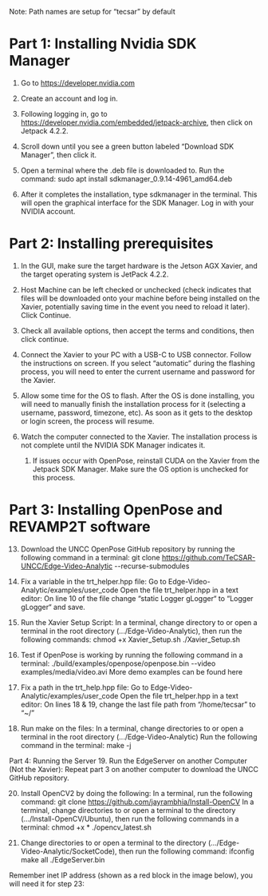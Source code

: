 Note: Path names are setup for “tecsar” by default

# Part 1: Installing Nvidia SDK Manager
1. Go to https://developer.nvidia.com

1. Create an account and log in.

1. Following logging in, go to https://developer.nvidia.com/embedded/jetpack-archive, then click on Jetpack 4.2.2.

1. Scroll down until you see a green button labeled “Download SDK Manager”, then click it.

1. Open a terminal where the .deb file is downloaded to. Run the command:
 sudo apt install sdkmanager_0.9.14-4961_amd64.deb

1. After it completes the installation, type sdkmanager in the terminal. This will open the graphical interface for the SDK Manager. Log in with your NVIDIA account.


# Part 2: Installing prerequisites
1. In the GUI, make sure the target hardware is the Jetson AGX Xavier, and the target operating system is JetPack 4.2.2.

1. Host Machine can be left checked or unchecked (check indicates that files will be downloaded onto your machine before being installed on the Xavier, potentially saving time in the event you need to reload it later). Click Continue.

1. Check all available options, then accept the terms and conditions, then click continue.

1. Connect the Xavier to your PC with a USB-C to USB connector. Follow the instructions on screen. If you select “automatic” during the flashing process, you will need to enter the current username and password for the Xavier.

1. Allow some time for the OS to flash. After the OS is done installing, you will need to manually finish the installation process for it (selecting a username, password, timezone, etc). As soon as it gets to the desktop or login screen, the process will resume.

1. Watch the computer connected to the Xavier. The installation process is not complete until the NVIDIA SDK Manager indicates it.
	1. If issues occur with OpenPose, reinstall CUDA on the Xavier from the Jetpack SDK Manager. Make sure the OS option is unchecked for this process.


# Part 3: Installing OpenPose and REVAMP2T software
13. Download the UNCC OpenPose GitHub repository by running the following command in a terminal:
	git clone https://github.com/TeCSAR-UNCC/Edge-Video-Analytic --recurse-submodules
14. Fix a variable in the trt_helper.hpp file:
Go to Edge-Video-Analytic/examples/user_code
Open the file trt_helper.hpp in a text editor:
On line 10 of the file change “static Logger gLogger“ to “Logger gLogger“ and save.

15. Run the Xavier Setup Script:
In a terminal, change directory to or open a terminal in the root directory (.../Edge-Video-Analytic), then run the following commands:
chmod +x Xavier_Setup.sh
	./Xavier_Setup.sh

16. Test if OpenPose is working by running the following command in a terminal:
		./build/examples/openpose/openpose.bin --video examples/media/video.avi
		More demo examples can be found here

17. Fix a path in the trt_help.hpp file:
Go to Edge-Video-Analytic/examples/user_code
Open the file trt_helper.hpp in a text editor:
		On lines 18 & 19, change the last file path from “/home/tecsar” to “~/”

18. Run make on the files:
In a terminal, change directories to or open a terminal in the root directory (.../Edge-Video-Analytic)
Run the following command in the terminal:
make -j


Part 4: Running the Server
19. Run the EdgeServer on another Computer (Not the Xavier):
Repeat part 3 on another computer to download the UNCC GitHub repository.

20. Install OpenCV2 by doing the following:
In a terminal, run the following command:
git clone https://github.com/jayrambhia/Install-OpenCV
In a terminal, change directories to or open a terminal to the directory (.../Install-OpenCV/Ubuntu), then run the following commands in a terminal:
	chmod +x *
		./opencv_latest.sh




21. Change directories to or open a terminal to the directory (.../Edge-Video-Analytic/SocketCode), then run the following command:
ifconfig
make all
./EdgeServer.bin

Remember inet IP address (shown as a red block in the image below), you will need it for step 23:
